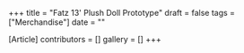 +++
title = "Fatz 13' Plush Doll Prototype"
draft = false
tags = ["Merchandise"]
date = ""

[Article]
contributors = []
gallery = []
+++